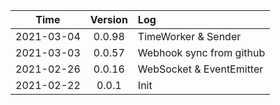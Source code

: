 <!-- Alt + Shift + F -->

|    Time    | Version | Log                      |
| :--------: | :-----: | :----------------------- |
| 2021-03-04 | 0.0.98  | TimeWorker & Sender      |
| 2021-03-03 | 0.0.57  | Webhook sync from github |
| 2021-02-26 | 0.0.16  | WebSocket & EventEmitter |
| 2021-02-22 |  0.0.1  | Init                     |
